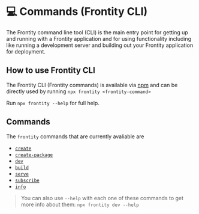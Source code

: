 # 💻 Commands (Frontity CLI)


The Frontity command line tool (CLI) is the main entry point for getting up and running with a Frontity application and for using functionality including like running a development server and building out your Frontity application for deployment.

## How to use Frontity CLI

The Frontity CLI (Frontity commands) is available via [npm](https://www.npmjs.com/package/frontity) and can be directly used by running `npx frontity <frontity-command>`

Run `npx frontity --help` for full help.

## Commands

The `frontity` commands that are currently avaliable are

- [`create`](create.md)
- [`create-package`](create-package.md)
- [`dev`](dev.md)
- [`build`](build.md)
- [`serve`](serve.md)
- [`subscribe`](subscribe.md)
- [`info`](info.md)

> You can also use `--help` with each one of these commands to get more info about them: `npx frontity dev --help`
